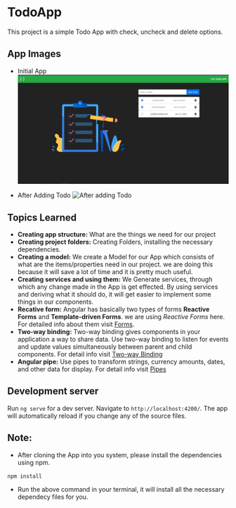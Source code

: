 # TodoApp

This project is a simple Todo App with check, uncheck and delete options.

## App Images

- Initial App
  ![Initial App](./images/image-1.jpg)

- After Adding Todo
  ![After adding Todo](./images/ad-todo.jpg)

## Topics Learned

- **Creating app structure:** What are the things we need for our project
- **Creating project folders:** Creating Folders, installing the necessary dependencies.
- **Creating a model:** We create a Model for our App which consists of what are the items/properties need in our project. we are doing this because it will save a lot of time and it is pretty much useful.
- **Creating services and using them:** We Generate services, through which any change made in the App is get effected. By using services and deriving what it should do, it will get easier to implement some things in our components.
- **Recative form:** Angular has basically two types of forms **Reactive Forms** and **Template-driven Forms**. we are using _Reactive Forms_ here. For detailed info about them visit [Forms](https://angular.io/guide/forms-overview).
- **Two-way binding:** Two-way binding gives components in your application a way to share data. Use two-way binding to listen for events and update values simultaneously between parent and child components. For detail info visit [Two-way Binding](https://angular.io/guide/two-way-binding)
- **Angular pipe:** Use pipes to transform strings, currency amounts, dates, and other data for display. For detail info visit [Pipes](https://angular.io/guide/pipes)

## Development server

Run `ng serve` for a dev server. Navigate to `http://localhost:4200/`. The app will automatically reload if you change any of the source files.

## Note:

- After cloning the App into you system, please install the dependencies using npm.

```nodejs
npm install
```

- Run the above command in your terminal, it will install all the necessary dependecy files for you.
